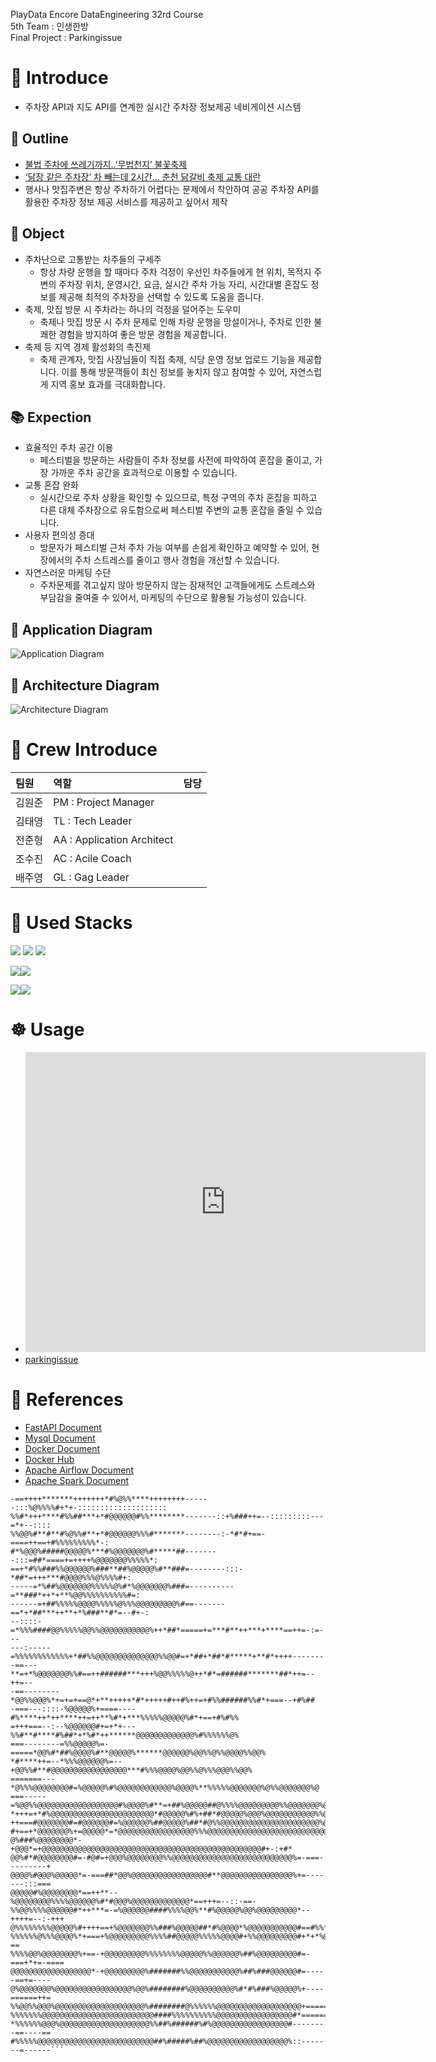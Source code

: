 PlayData Encore DataEngineering 32rd Course   
5th Team : 인생한방    
Final Project : Parkingissue

# 🚙 Introduce
- 주차장 API과 지도 API를 연계한 실시간 주차장 정보제공 네비게이션 시스템
## 📔 Outline
- [불법 주차에 쓰레기까지..’무법천지’ 불꽃축제](https://imnews.imbc.com/replay/2023/nwtoday/article/6531583_36207.html)
- [‘닭장 같은 주차장’ 차 빼는데 2시간… 춘천 닭갈비 축제 교통 대란](https://www.hani.co.kr/arti/area/gangwon/1145524.html)
- 행사나 맛집주변은 항상 주차하기 어렵다는 문제에서 착안하여 공공 주차장 API를 활용한 주차장 정보 제공 서비스를 제공하고 싶어서 제작
## 📑 Object
- 주차난으로 고통받는 차주들의 구세주
    - 항상 차량 운행을 할 때마다 주차 걱정이 우선인 차주들에게 현 위치, 목적지 주변의 주차장 위치, 운영시간, 요금, 실시간 주차 가능 자리, 시간대별 혼잡도 정보를 제공해 최적의 주차장을 선택할 수 있도록 도움을 줍니다.
- 축제, 맛집 방문 시 주차라는 하나의 걱정을 덜어주는 도우미
    - 축제나 맛집 방문 시 주차 문제로 인해 차량 운행을 망설이거나, 주차로 인한 불쾌한 경험을 방지하여 좋은 방문 경험을 제공합니다.
- 축제 등 지역 경제 활성화의 촉진제
    - 축제 관계자, 맛집 사장님들이 직접 축제, 식당 운영 정보 업로드 기능을 제공합니다. 이를 통해 방문객들이 최신 정보를 놓치지 않고 참여할 수 있어, 자연스럽게 지역 홍보 효과를 극대화합니다.
## 📚 Expection
- 효율적인 주차 공간 이용
    - 페스티벌을 방문하는 사람들이 주차 정보를 사전에 파악하여 혼잡을 줄이고, 가장 가까운 주차 공간을 효과적으로 이용할 수 있습니다.
- 교통 혼잡 완화
    - 실시간으로 주차 상황을 확인할 수 있으므로, 특정 구역의 주차 혼잡을 피하고 다른 대체 주차장으로 유도함으로써 페스티벌 주변의 교통 혼잡을 줄일 수 있습니다.
- 사용자 편의성 증대
    - 방문자가 페스티벌 근처 주차 가능 여부를 손쉽게 확인하고 예약할 수 있어, 현장에서의 주차 스트레스를 줄이고 행사 경험을 개선할 수 있습니다.
- 자연스러운 마케팅 수단
    - 주차문제를 겪고싶지 않아 방문하지 않는 잠재적인 고객들에게도 스트레스와 부담감을 줄여줄 수 있어서, 마케팅의 수단으로 활용될 가능성이 있습니다.
## 📖 Application Diagram
![Application Diagram](document/images/Application%20Diagram.png)

## 📖 Architecture Diagram
![Architecture Diagram](document/images/Architecture%20Diagram.png)

# 📙 Crew Introduce
팀원|역할|담당
:---|:---|:---
김원준|PM : Project Manager|
김태영|TL : Tech Leader|
전준형|AA : Application Architect|
조수진|AC : Acile Coach |
배주영|GL : Gag Leader|

# 📗 Used Stacks



<img src="https://img.shields.io/badge/FastAPI-009688?style=platic&logo=fastapi&logoColor=white"/>

<img src="https://img.shields.io/badge/Mysql-4479A1?style=platic&logo=mysql&logoColor=white"/>

<img src="https://img.shields.io/badge/Docker-2496ED?style=platic&logo=docker&logoColor=white"/>

<img src="https://img.shields.io/badge/Apache Airflow-017CEE?style=platic&logo=apacheairflow&logoColor=white"/><img src="https://img.shields.io/badge/Apache Spark-E25A1C?style=platic&logo=apachespark&logoColor=white"/>

<img src="https://img.shields.io/badge/ubuntu-E95420?style=platic&logo=ubuntu&logoColor=white"/><img src="https://img.shields.io/badge/linux-FCC624?style=platic&logo=linux&logoColor=white"/>


# ☸️ Usage
- <iframe width="640" height="480" src="https://www.youtube.com/embed/bPoEmiyI4vI?si=4HIvBFG_0880T7zd" title="YouTube video player" frameborder="0" allow="accelerometer; autoplay; clipboard-write; encrypted-media; gyroscope; picture-in-picture; web-share" referrerpolicy="strict-origin-when-cross-origin" allowfullscreen></iframe>
- [parkingissue](https://parkingissue.online)

# 📕 References
- [FastAPI Document](https://fastapi.tiangolo.com/)
- [Mysql Document](https://dev.mysql.com/doc/)
- [Docker Document](https://docs.docker.com/)
- [Docker Hub](https://hub.docker.com/)
- [Apache Airflow Document](https://airflow.apache.org/docs/)
- [Apache Spark Document](https://spark.apache.org/documentation.html)


```
-==++++*******+++++++*#%@%%****++++++++------:::%@%%%%#+*+-::::::::::::::::::::
%%#*+++****#%%##***+*#@@@@@@#%%********-------::+%###++=--:::::::::---=*+--::::
%%@@%#**#**#%@%%#**+*#@@@@@@%%%#*******--------:-*#*#+==-====++==+#%%%%%%%%%*-:
#*%@@@%#####@@@@@%***#%@@@@@@@%#*****##--------:::=##*====+=++++%@@@@@@@%%%%%*:
==+*#%%###%%@@@@@@%###**##%@@@@@%#**###=--------:::-*##*=+++***#@@@@%%%@%%%%#+:
-----=*%##%@@@@@@@%%%%%@%#*%@@@@@@@%###=----------=**###*++*+**%@@%%%%%%%%%%#=:
------=+##%%%%%@@@@%%%%%@%%%@@@@@@@@@%#==-------==*+*##***++**+*%###**#*=--#+-:
--::::-=*%%%####@@%%%%%@@%%@@@@@@@@@@@%++*##*=====+=***#**++***+****==++=-:=---
---:-----=%%%%%%%%%%%%+*##%%@@@@@@@@@@@@@@%%@@#=+*##+*##*#*****+**#*++++-------
-==---**=+*%@@@@@@@%%#==++######***+++%@@%%%%%@++*#*=######*******##*++=--++=--
-==--------*@@%%@@@%*+=+=+==@*+**+++++*#*+++++#++#%++=+#%%######%%#*+===--+#%##
-===---::::-%@@@@@%+====----#%****++*++****++=++**%#*+***%%%%%@@@@@%#*+==+#%#%%
=+++===--:--%@@@@@@#+=+*+---%%#**#****#%##*+*%#*++******@@@@@@@@@@@@@%#%%%%%%@%
===--------=%%@@@@@%=-=====*@@%#*##%@@@@%#**@@@@@%******@@@@@@%@@%%@%%@@@@%%@@%
*#****++=--*%%%@@@@@@%=--+@@%%#**#@@@@@@@@@@@@@@@@@***#%%%@@@@%@@%%@%%%@@@%%@@%
=======---*@%%%@@@@@@@@#=%@@@@@%#%@@@@@@@@@@@@%@@@@%**%%%%%@@@@@@@%@%%@@@@@@@%@
===-----=%@@%%@@@@@@@@@@@@@@@@@@#%@@@@%#**=+##%@@@@@##@%%%%@@@@@@@@@%%@@@@@@@%@
*+++=+*#%@@@@@@@@@@@@@@@@@@@@@@@*#@@@@@%#%+##*#@@@@@%@@@%@@@@@@@@@@@%%@@@@@@@@@
++===#@@@@@@@#=#@@@@@@#=%@@@@@@%##@@@@@%##*#@%%@@@@@@@@@@@@@@@@@@@@@@%@@@@@@@@%
#+==+*@@@@@@@%+=@@@@@*=*@@@@@@@@@@@@@@@@@%%%@@@@@@@@@@@@@@@@@@@@@@@@@@@@@@@@@@#
@%###%@@@@@@@@*-+@@@*=+@@@@@@@@@@@@@@@@@@@@@@@@@@@@@@@@@@@@@@@@@@@@@@@@@#+-:+#*
@@%#*#@@@@@@@@#=-#@#=+@@@%@@@@@@@@%%@@@@@@@@@@@@@@@@@@@@@@@@@@@%=-===---------+
@@@@%#@@@%@@@@@*=-===##*@@%@@@@@@@@@@@@@@@@@#**@@@@@@@@@@@@@@@@%+=-------:::===
@@@@@#%@@@@@@@@*==++**--%@@@@@@@@%%%%@@@@@@%#*#@@@%@@@@@@@@@@@@@*==+++=--::-==-
%%@@%%%%@@@@@@#*++***=-=%@@@@@@####%%%%@@%**#%@@@@@%@@%@@@@@@@@@*--++++=--:-+++
@%%%%%%%%@@@@@%#++++==+%@@@@@@@%%###%@@@@@##*#%@@@@*%@@@@@@@@@@@#==#%%***+===+=
%%%%%%@%%%@@@@%*+===+%@@@@@@@@@%%%%##@@@@@%%%%%@@@@#+%%@@@@@@@@@#+*+*%@%#+==-==
%%%%@@%@@@@@@@@%+==-+@@@@@@@@@%%%%%%%%@@@@@%%@@@@@@%##%@@@@@@@@@#=-===+*+=-====
@@@@@@@@@@@@@@@@@@*-+@@@@@@@@@%#######%%@@@@@@@@@@@%##%###@@@@@@#=-----==+=----
@%@@@@@@@%@@@@@@@@@@@@@@@@@%@@%########%@@@@@@@@@@%#*#%###%@@@@@%+----======++=
%%@@%%@@@%@@@@@@@@@@@@@@@@@@@@%########@%%%%%%@@@@@@@@@@@@@@@@@@@+============+
%%%%%%%@@@@@@@@@@@@@@@@@@@@@@@@@####%%%%%%%%%%@@@@@@@@@@@@@@@@@#*==============
*%%%%%%@@@%@@@@@@@@@@@@@@@@@@@@%%##%######%#%@@@@@@@@@@@@@@@@@#--------==----==
#%%%%%@@@@@@@@@@@@@@@@@@@@@@@@@@##%#####%##%@@@@@@@@@@@@@@@@@@%::-------=------```

